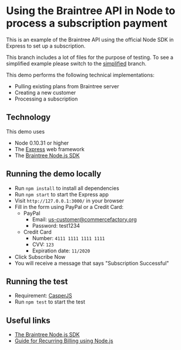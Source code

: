 # Using the Braintree API in Node to process a subscription payment

This is an example of the Braintree API using the official Node SDK in Express to set up a subscription.

This branch includes a lot of files for the purpose of testing. To see a simplified example please switch to the [simplified](https://github.com/commercefactory/017-braintree-subscription-node/tree/simplified) branch.

This demo performs the following technical implementations:

* Pulling existing plans from Braintree server
* Creating a new customer
* Processing a subscription

## Technology

This demo uses

* Node 0.10.31 or higher
* The [Express](http://expressjs.com/) web framework
* The [Braintree Node.js SDK](https://developers.braintreepayments.com/javascript+node/sdk/server/overview)

## Running the demo locally

* Run `npm install` to install all dependencies
* Run `npm start` to start the Express app
* Visit `http://127.0.0.1:3000/` in your browser
* Fill in the form using PayPal or a Credit Card:
	* PayPal
		* Email: us-customer@commercefactory.org
		* Password: test1234	
	* Credit Card
		* Number: `4111 1111 1111 1111`
		* CVV: `123`
		* Expiration date: `11/2020`
* Click Subscribe Now
* You will receive a message that says "Subscription Successful"

## Running the test

* Requirement: [CasperJS](http://casperjs.org/)
* Run `npm test` to start the test

## Useful links

* [The Braintree Node.js SDK](https://developers.braintreepayments.com/javascript+node/sdk/server/overview)
* [Guide for Recurring Billing using Node.js](https://developers.braintreepayments.com/javascript+node/guides/recurring-billing)
